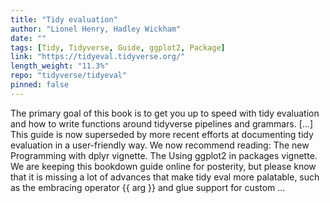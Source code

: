 ```yaml
---
title: "Tidy evaluation"
author: "Lionel Henry, Hadley Wickham"
date: ""
tags: [Tidy, Tidyverse, Guide, ggplot2, Package]
link: "https://tidyeval.tidyverse.org/"
length_weight: "11.3%"
repo: "tidyverse/tidyeval"
pinned: false
---
```


The primary goal of this book is to get you up to speed with tidy evaluation and how to write functions around tidyverse pipelines and grammars. [...] This guide is now superseded by more recent efforts at documenting tidy evaluation in a user-friendly way. We now recommend reading: The new Programming with dplyr vignette. The Using ggplot2 in packages vignette. We are keeping this bookdown guide online for posterity, but please know that it is missing a lot of advances that make tidy eval more palatable, such as the embracing operator {{ arg }} and glue support for custom ...
